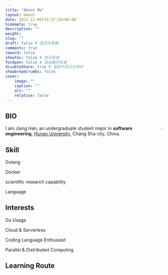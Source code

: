 ```yaml
---
title: "About Me"
layout: about
date: 2021-11-06T14:57:28+08:00
hidemeta: true
description: ""
weight:
slug: ""
draft: false # 是否为草稿
comments: true
reward: false
showToc: false # 显示目录
TocOpen: false # 自动展开目录
disableShare: true # 底部不显示分享栏
showbreadcrumbs: false
cover:
    image: ""
    caption: ""
    alt: ""
    relative: false
---
```



## BIO
<img src="http://magenta-note-1305707521.coscd.myqcloud.com/JiangHan.jpg" align='right' alt="JiangHan" style="zoom:10%; padding:100px"/>I am Jiang Han, an undergraduate student major in **software engineering**, [Hunan University](https://www.hnu.edu.cn), Chang Sha city, China.


## Skill
Golang

Docker

scientific research capability

Language


## Interests
Go Usage

Cloud & Serverless

Coding Language Enthusiast

Parallel & Distributed Computing

## Learning Route
